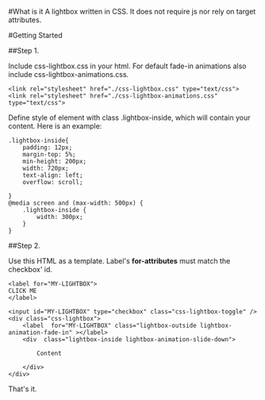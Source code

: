 #What is it
A lightbox written in CSS.  It does not require js nor rely on target attributes.  

#Getting Started

##Step 1.

Include css-lightbox.css in your html. For default fade-in animations also include css-lightbox-animations.css.
```
<link rel="stylesheet" href="./css-lightbox.css" type="text/css">
<link rel="stylesheet" href="./css-lightbox-animations.css" type="text/css">
```

Define style of element with class .lightbox-inside, which will contain your content.
Here is an example:
```
.lightbox-inside{
    padding: 12px;
    margin-top: 5%;
    min-height: 200px;
    width: 720px;
    text-align: left;
    overflow: scroll;

}    
@media screen and (max-width: 500px) {
    .lightbox-inside {
        width: 300px;
    }    
}
```
##Step 2.

Use this HTML as a template. Label's **for-attributes** must match the checkbox' id.
```
<label for="MY-LIGHTBOX">
CLICK ME
</label>

<input id="MY-LIGHTBOX" type="checkbox" class="css-lightbox-toggle" />
<div class="css-lightbox"> 
    <label  for="MY-LIGHTBOX" class="lightbox-outside lightbox-animation-fade-in" ></label>
    <div  class="lightbox-inside lightbox-animation-slide-down">
    
        Content

    </div>
</div>
```
That's it.

